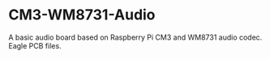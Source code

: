 # CM3-WM8731-Audio
A basic audio board based on Raspberry Pi CM3 and WM8731 audio codec. Eagle PCB files.
